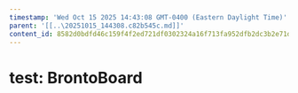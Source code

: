 ```yaml
---
timestamp: 'Wed Oct 15 2025 14:43:08 GMT-0400 (Eastern Daylight Time)'
parent: '[[..\20251015_144308.c82b545c.md]]'
content_id: 8582d0bdfd46c159f4f2ed721df0302324a16f713fa952dfb2dc3b2e71d2eb9e
---
```


# test: BrontoBoard
